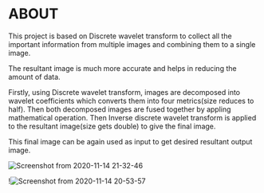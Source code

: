 # ABOUT
This project is based on Discrete wavelet transform to collect all the important information from multiple images and combining them to a single image.

The resultant image is much more accurate and helps in reducing the amount of data.

Firstly, using Discrete wavelet transform, images are decomposed into wavelet coefficients which converts them into four metrics(size reduces to half). Then both decomposed images are fused together by appling mathematical operation. Then Inverse discrete wavelet transform is applied to the resultant image(size gets double) to give the final image.

This final image can be again used as input to get desired resultant output image.


![Screenshot from 2020-11-14 21-32-46](https://user-images.githubusercontent.com/44977226/99151417-01763600-26c1-11eb-8b95-1bfde185d500.png)

!![Screenshot from 2020-11-14 20-53-57](https://user-images.githubusercontent.com/44977226/99150576-970ec700-26bb-11eb-8ac0-0c4da8054aef.png)
